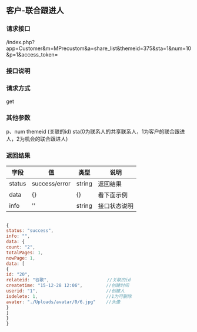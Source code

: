 ## 客户-联合跟进人
### **请求接口**
/index.php?app=Customer&m=MPrecustom&a=share_list&themeid=375&sta=1&num=10&p=1&access_token=

### **接口说明**

### **请求方式**
get


### **其他参数**
p、num
themeid  (关联的id) sta(0为联系人的共享联系人，1为客户的联合跟进人，2为机会的联合跟进人)


### **返回结果**
|字段       |值             |类型    |说明           |
| --------- |--------      |--------|--------       |
|status     |success/error |string |返回结果         |
|data       |{}| {} |看下面示例 |
|info       | '' | string | 接口状态说明  |

``` javascript

{
status: "success",
info: "",
data: {
count: "2",
totalPages: 1,
nowPage: 1,
data: [
{
id: "20",
relateid: "谷歌",                      //关联的id   
createtime: "15-12-28 12:06",         //创建时间
userid: "1",                          //创建人
isdelete: 1,                          //1为可删除
avater: "./Uploads/avatar/0/6.jpg"    //头像
}
]
}
}


